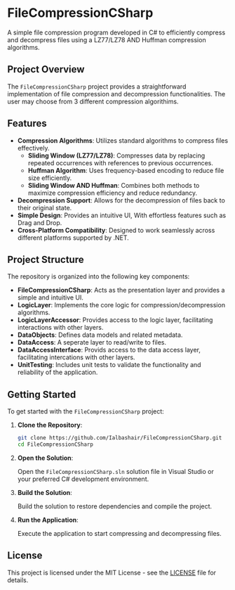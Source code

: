 # FileCompressionCSharp

A simple file compression program developed in C# to efficiently compress and decompress files using a LZ77/LZ78 AND Huffman compression algorithms.

## Project Overview

The `FileCompressionCSharp` project provides a straightforward implementation of file compression and decompression functionalities. The user may choose from 3 different compression algorithims.

## Features

- **Compression Algorithms**: Utilizes standard algorithms to compress files effectively.
   * **Sliding Window (LZ77/LZ78)**: Compresses data by replacing repeated occurrences with references to previous occurrences.
   * **Huffman Algorithm**: Uses frequency-based encoding to reduce file size efficiently.
   * **Sliding Window AND Huffman**: Combines both methods to maximize compression efficiency and reduce redundancy.    
- **Decompression Support**: Allows for the decompression of files back to their original state.
- **Simple Design**: Provides an intuitive UI, With effortless features such as Drag and Drop.
- **Cross-Platform Compatibility**: Designed to work seamlessly across different platforms supported by .NET.

## Project Structure

The repository is organized into the following key components:

- **FileCompressionCSharp**: Acts as the presentation layer and provides a simple and intuitive UI. 
- **LogicLayer**: Implements the core logic for compression/decompression algorithms.
- **LogicLayerAccessor**: Provides access to the logic layer, facilitating interactions with other layers.
- **DataObjects**: Defines data models and related metadata.
- **DataAccess**: A seperate layer to read/write to files.
- **DataAccessInterface**: Provids access to the data access layer, facilitating intercations with other layers.
- **UnitTesting**: Includes unit tests to validate the functionality and reliability of the application.

## Getting Started

To get started with the `FileCompressionCSharp` project:

1. **Clone the Repository**:

   ```bash
   git clone https://github.com/Ialbashair/FileCompressionCSharp.git
   cd FileCompressionCSharp
   ```

2. **Open the Solution**:

   Open the `FileCompressionCSharp.sln` solution file in Visual Studio or your preferred C# development environment.

3. **Build the Solution**:

   Build the solution to restore dependencies and compile the project.

4. **Run the Application**:

   Execute the application to start compressing and decompressing files.

## License

This project is licensed under the MIT License - see the [LICENSE](LICENSE) file for details.
